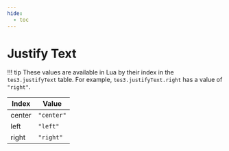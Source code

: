 ```yaml
---
hide:
  - toc
---
```


# Justify Text

!!! tip
	These values are available in Lua by their index in the `tes3.justifyText` table. For example, `tes3.justifyText.right` has a value of `"right"`.

Index  | Value
------ | ----------
center | `"center"`
left   | `"left"`
right  | `"right"`
